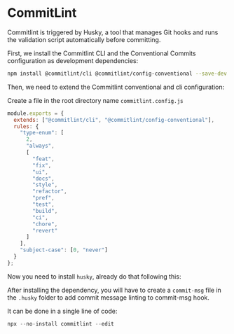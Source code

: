 # CommitLint

Commitlint is triggered by Husky, a tool that manages Git hooks and runs the validation script automatically before committing.

First, we install the Commitlint CLI and the Conventional Commits configuration as development dependencies:

```bash
npm install @commitlint/cli @commitlint/config-conventional --save-dev
```

Then, we need to extend the Commitlint conventional  and cli configuration:

Create a file in the root directory name `commitlint.config.js`

```jsx
module.exports = {
  extends: ["@commitlint/cli", "@commitlint/config-conventional"],
  rules: {
    "type-enum": [
      2,
      "always",
      [
        "feat",
        "fix",
        "ui",
        "docs",
        "style",
        "refactor",
        "pref",
        "test",
        "build",
        "ci",
        "chore",
        "revert"
      ]
    ],
    "subject-case": [0, "never"]
  }
};
```

Now you need to install `husky`, already do that following this:

After installing the dependency, you will have to create a `commit-msg` file in the `.husky` folder to add commit message linting to commit-msg hook.

It can be done in a single line of code:

```jsx
npx --no-install commitlint --edit
```